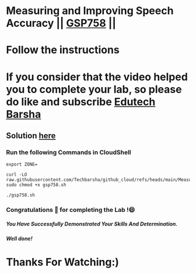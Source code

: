 # Measuring and Improving Speech Accuracy || [GSP758](https://www.cloudskillsboost.google/focuses/13597?parent=catalog) ||
# Follow the instructions

# If you consider that the video helped you to complete your lab, so please do like and subscribe [Edutech Barsha](https://www.youtube.com/@edutechbarsha)
## Solution [here](https://youtu.be/yQmJviWhbNo)

### Run the following Commands in CloudShell

```
export ZONE=
```
```
curl -LO raw.githubusercontent.com/Techbarsha/github_cloud/refs/heads/main/Measuring%20and%20Improving%20Speech%20Accuracy/gsp758.sh
sudo chmod +x gsp758.sh

./gsp758.sh
```

### Congratulations 🎉 for completing the Lab !😄

##### *You Have Successfully Demonstrated Your Skills And Determination.*

#### *Well done!*

# Thanks For Watching:)

